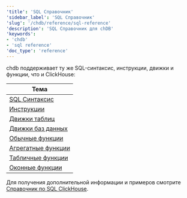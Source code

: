 ```yaml
---
'title': 'SQL Справочник'
'sidebar_label': 'SQL Справочник'
'slug': '/chdb/reference/sql-reference'
'description': 'SQL Справочник для chDB'
'keywords':
- 'chdb'
- 'sql reference'
'doc_type': 'reference'
---
```


chdb поддерживает ту же SQL-синтаксис, инструкции, движки и функции, что и ClickHouse:

| Тема                      |
|----------------------------|
| [SQL Синтаксис](/sql-reference/syntax)          |
| [Инструкции](/sql-reference/statements)          |
| [Движки таблиц](/engines/table-engines)       |
| [Движки баз данных](/engines/database-engines)    |
| [Обычные функции](/sql-reference/functions)   |
| [Агрегатные функции](/sql-reference/aggregate-functions) |
| [Табличные функции](/sql-reference/table-functions)     | 
| [Оконные функции](/sql-reference/window-functions)    |

Для получения дополнительной информации и примеров смотрите [Справочник по SQL ClickHouse](/sql-reference).
